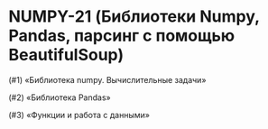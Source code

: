 # NUMPY-21 (Библиотеки Numpy, Pandas, парсинг с помощью BeautifulSoup)

(#1) «Библиотека numpy. Вычислительные задачи» 

(#2) «Библиотека Pandas» 

(#3) «Функции и работа с данными» 
